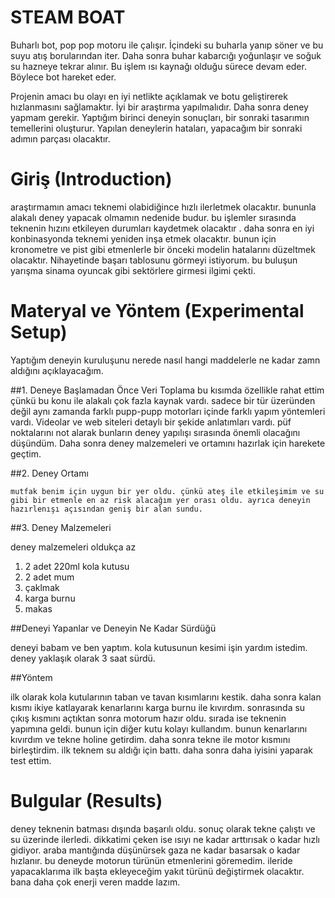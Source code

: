 # STEAM BOAT
Buharlı bot, pop pop motoru ile çalışır. İçindeki su buharla yanıp söner ve bu suyu atış borularından iter. Daha sonra buhar kabarcığı yoğunlaşır ve soğuk su hazneye tekrar alınır. Bu işlem ısı kaynağı olduğu sürece devam eder. Böylece bot hareket eder.

Projenin amacı bu olayı en iyi netlikte açıklamak ve botu geliştirerek hızlanmasını sağlamaktır. İyi bir araştırma yapılmalıdır. Daha sonra deney yapmam gerekir. Yaptığım birinci deneyin sonuçları, bir sonraki tasarımın temellerini oluşturur. Yapılan deneylerin hataları, yapacağım bir sonraki adımın parçası olacaktır.
# Giriş (Introduction)
araştırmamın amacı teknemi olabidiğince hızlı ilerletmek olacaktır. bununla alakalı deney yapacak olmamın nedenide budur. bu işlemler sırasında teknenin hızını etkileyen durumları kaydetmek olacaktır . daha sonra en iyi konbinasyonda teknemi yeniden inşa etmek olacaktır. bunun için kronometre ve pist gibi etmenlerle bir önceki modelin hatalarını düzeltmek olacaktır. Nihayetinde başarı tablosunu görmeyi istiyorum. bu buluşun yarışma sinama oyuncak gibi sektörlere girmesi ilgimi çekti.
# Materyal ve Yöntem (Experimental Setup)

Yaptığım deneyin kuruluşunu nerede nasıl  hangi maddelerle ne kadar zamn aldığını açıklayacağım.

##1. Deneye Başlamadan Önce Veri Toplama
bu kısımda özellikle rahat ettim çünkü bu konu ile alakalı çok fazla kaynak vardı. sadece bir tür üzeründen değil aynı zamanda farklı pupp-pupp motorları içinde farklı yapım yöntemleri vardı. Videolar ve web siteleri detaylı bir şekide anlatımları vardı. püf noktalarını not alarak bunların deney yapılışı sırasında önemli olacağını düşündüm. Daha sonra deney malzemeleri ve ortamını hazırlak için harekete geçtim.

##2. Deney Ortamı
    
    mutfak benim için uygun bir yer oldu. çünkü ateş ile etkileşimim ve su gibi bir etmenle en az risk alacağım yer orası oldu. ayrıca deneyin hazırlenışı açısından geniş bir alan sundu. 

##3. Deney Malzemeleri

deney malzemeleri oldukça az 

1. 2 adet 220ml kola kutusu
2. 2 adet mum
3. çaklmak
4. karga burnu
5. makas 

##Deneyi Yapanlar ve Deneyin Ne Kadar Sürdüğü

deneyi babam ve ben yaptım. kola kutusunun kesimi işin yardım istedim. deney yaklaşık olarak 3 saat sürdü. 

##Yöntem

ilk olarak kola kutularının taban ve tavan kısımlarını kestik. daha sonra kalan kısmı ikiye katlayarak kenarlarını karga burnu ile kıvırdım. sonrasında su çıkış kısmını açtıktan sonra motorum hazır oldu. sırada ise teknenin yapımına geldi. bunun için diğer kutu kolayı kullandım. bunun kenarlarını kıvırdım ve tekne holine getirdim. daha sonra tekne ile motor kısmını birleştirdim. ilk teknem su aldığı için battı. daha sonra daha iyisini yaparak test ettim. 


# Bulgular (Results)
deney teknenin batması dışında başarılı oldu. sonuç olarak tekne çalıştı ve su üzerinde ilerledi. dikkatimi çeken ise ısıyı ne kadar arttırısak o kadar hızlı gidiyor. araba mantığında düşünürsek gaza ne kadar basarsak o kadar hızlanır. bu deneyde motorun türünün etmenlerini göremedim. ileride yapacaklarıma ilk başta ekleyeceğim yakıt türünü değiştirmek olacaktır. bana daha çok enerji veren madde lazım.
